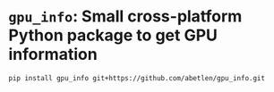 # `gpu_info`: Small cross-platform Python package to get GPU information

```bash
pip install gpu_info git+https://github.com/abetlen/gpu_info.git
```
